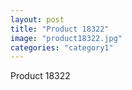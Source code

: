 ```yaml
---
layout: post
title: "Product 18322"
image: "product18322.jpg"
categories: "category1"
---
```

Product 18322
